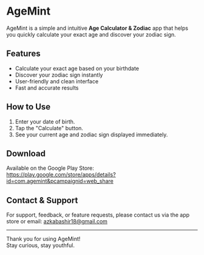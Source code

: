 # AgeMint

AgeMint is a simple and intuitive **Age Calculator & Zodiac** app that helps you quickly calculate your exact age and discover your zodiac sign.

## Features

- Calculate your exact age based on your birthdate
- Discover your zodiac sign instantly
- User-friendly and clean interface
- Fast and accurate results

## How to Use

1. Enter your date of birth.
2. Tap the "Calculate" button.
3. See your current age and zodiac sign displayed immediately.


## Download

Available on the Google Play Store:  
https://play.google.com/store/apps/details?id=com.agemint&pcampaignid=web_share

## Contact & Support

For support, feedback, or feature requests, please contact us via the app store or email: azkabashir18@gmail.com

---

Thank you for using AgeMint!  
Stay curious, stay youthful.
